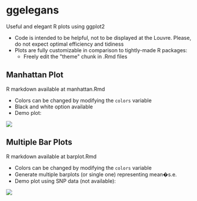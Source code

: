# ggelegans
Useful and elegant R plots using ggplot2  
* Code is intended to be helpful, not to be displayed at the Louvre. Please, do not expect optimal efficiency and tidiness
* Plots are fully customizable in comparison to tightly-made R packages:  
  * Freely edit the "theme" chunk in .Rmd files



## Manhattan Plot
R markdown available at manhattan.Rmd  
* Colors can be changed by modifying the `colors` variable
* Black and white option available
* Demo plot:

![](images/manhattan.tiff)


## Multiple Bar Plots
R markdown available at barplot.Rmd  
* Colors can be changed by modifying the `colors` variable
* Generate multiple barplots (or single one) representing mean�s.e.
* Demo plot using SNP data (not available):

![](images/barplot.tiff)
